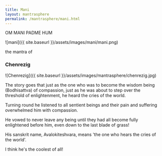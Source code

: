 ```yaml
---        
title: Mani
layout: mantrasphere        
permalink: /mantrasphere/mani.html
---        
```

        
OM MANI PADME HUM  

![mani]({{ site.baseurl }}/assets/images/mani/mani.png)

the mantra of
### Chenrezig

![Chenrezig]({{ site.baseurl }}/assets/images/mantrasphere/chenrezig.jpg)

The story goes that just as the one who was to become the wisdom being (Bodhisattva) of compassion, just as he was about to step over the threshold of enlightenment, he heard the cries of the world.

Turning round he listened to all sentient beings and their pain and suffering overwhelmed him with compassion.

He vowed to never leave any being until they had all become fully enlightened before him, even down to the last blade of grass!

His sanskrit name, Avalokiteshvara, means 'the one who hears the cries of the world'.

I think he's the coolest of all!
